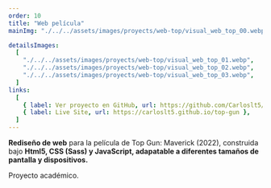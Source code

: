 ```yaml
---
order: 10
title: "Web película"
mainImg: "./../../assets/images/proyects/web-top/visual_web_top_00.webp"

detailsImages:
  [
    "./../../assets/images/proyects/web-top/visual_web_top_01.webp",
    "./../../assets/images/proyects/web-top/visual_web_top_02.webp",
    "./../../assets/images/proyects/web-top/visual_web_top_03.webp",
  ]
links:
  [
    { label: Ver proyecto en GitHub, url: https://github.com/Carloslt5/top-gun },
    { label: Live Site, url: https://carloslt5.github.io/top-gun },
  ]
---
```


**Rediseño de web** para la película de Top Gun: Maverick (2022), construida bajo **Html5, CSS (Sass) y JavaScript, adapatable a diferentes tamaños de pantalla y dispositivos.**

Proyecto académico.
